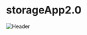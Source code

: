 # storageApp2.0
![Header](https://raw.githubusercontent.com/Lopez4163/storageApp2.0/assets/64043616/0d4cd71b-be00-44b6-bf5b-f51b3d6a6de3/Screenshot%202023-11-21%20at%209%2051%2003%E2%80%AFAM.png)

